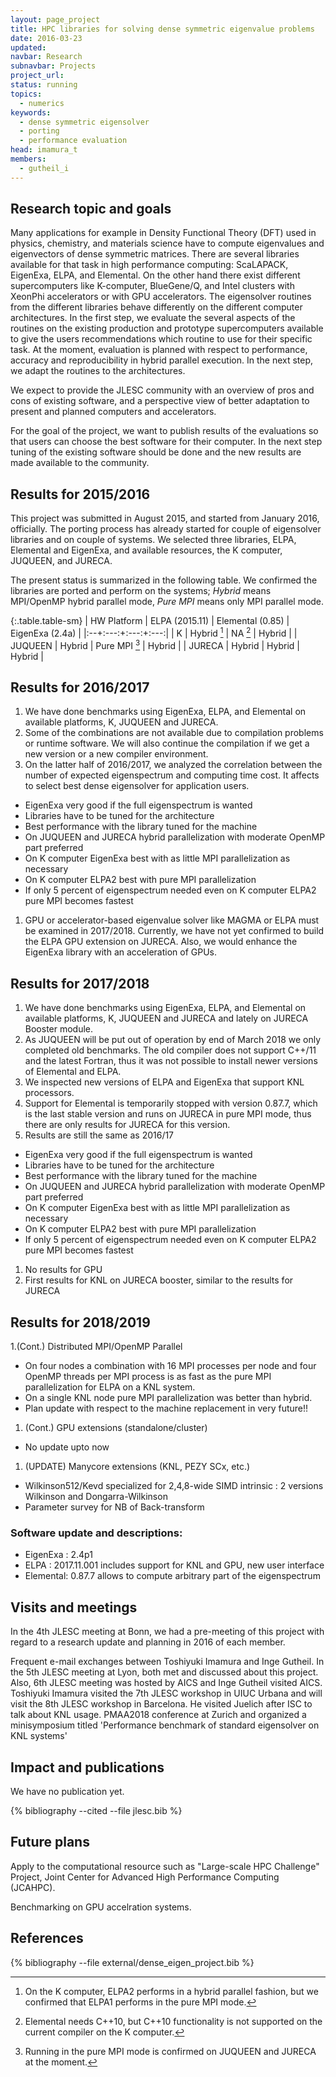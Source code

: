 ```yaml
---
layout: page_project
title: HPC libraries for solving dense symmetric eigenvalue problems
date: 2016-03-23
updated:
navbar: Research
subnavbar: Projects
project_url:
status: running
topics:
  - numerics
keywords:
  - dense symmetric eigensolver
  - porting
  - performance evaluation
head: imamura_t
members:
  - gutheil_i
---
```


## Research topic and goals

Many applications for example in Density Functional Theory (DFT) used in physics, chemistry, and materials science have to compute eigenvalues and eigenvectors of dense symmetric matrices.
There are several libraries available for that task in high performance computing: ScaLAPACK, EigenExa, ELPA, and Elemental.
On the other hand there exist different supercomputers like K-computer, BlueGene/Q, and Intel clusters with XeonPhi accelerators or with GPU accelerators.
The eigensolver routines from the different libraries behave differently on the different computer architectures.
In the first step, we evaluate the several aspects of the routines on the existing production and prototype supercomputers available to give the users recommendations which routine to use for their specific task.
At the moment, evaluation is planned with respect to performance, accuracy and reproducibility in hybrid parallel execution. In the next step, we adapt the routines to the architectures.

We expect to provide the JLESC community with an overview of pros and cons of existing software, and a perspective view of better adaptation to present and planned computers and accelerators.

For the goal of the project, we want to publish results of the evaluations so that users can choose the best software for their computer.
In the next step tuning of the existing software should be done and the new results are made available to the community.


## Results for 2015/2016

This project was submitted in August 2015, and started from January 2016, officially.
The porting process has already started for couple of eigensolver libraries and on couple of systems.
We selected three libraries, ELPA, Elemental and EigenExa, and available resources, the K computer, JUQUEEN, and JURECA.

The present status is summarized in the following table.
We confirmed the libraries are ported and perform on the systems;
*Hybrid* means MPI/OpenMP hybrid parallel mode,
*Pure MPI* means only MPI parallel mode.

{:.table.table-sm}
| HW Platform | ELPA (2015.11) | Elemental (0.85) | EigenExa (2.4a) |
|:--+:---:+:---:+:---:|
| K | Hybrid [^1] | NA [^2] | Hybrid |
| JUQUEEN | Hybrid | Pure MPI [^3] | Hybrid |
| JURECA | Hybrid | Hybrid | Hybrid |

[^1]: On the K computer, ELPA2 performs in a hybrid parallel fashion, but we confirmed that ELPA1 performs in the pure MPI mode.
[^2]: Elemental needs C++10, but C++10 functionality is not supported on the current compiler on the K computer.
[^3]: Running in the pure MPI mode is confirmed on JUQUEEN and JURECA at the moment.

## Results for 2016/2017

1. We have done benchmarks using EigenExa, ELPA, and Elemental on available platforms, K, JUQUEEN and JURECA.
1. Some of the combinations are not available due to compilation problems or runtime software. We will also continue the compilation if we get a new version or a new compiler environment.
1. On the latter half of 2016/2017, we analyzed the correlation between the number of expected eigenspectrum and computing time cost. It affects to select best dense eigensolver for application users.
 * EigenExa very good if the full eigenspectrum is wanted
 * Libraries have to be tuned for the architecture
 * Best performance with the library tuned for the machine
 * On JUQUEEN and JURECA hybrid parallelization with moderate OpenMP part preferred
 * On K computer EigenExa best with as little MPI parallelization as necessary
 * On K computer ELPA2 best with pure MPI parallelization
 * If only 5 percent of eigenspectrum needed even on K computer ELPA2 pure MPI becomes fastest

1. GPU or accelerator-based eigenvalue solver like MAGMA or ELPA must be examined in 2017/2018. Currently, we have not yet confirmed to build the ELPA GPU extension on JURECA. Also, we would enhance the EigenExa library with an acceleration of GPUs.

## Results for 2017/2018

1. We have done benchmarks using EigenExa, ELPA, and Elemental on available platforms, K, JUQUEEN and JURECA and lately on JURECA Booster module.
1. As JUQUEEN will be put out of operation by end of March 2018 we only completed old benchmarks. The old compiler does not support C++/11 and the latest Fortran, thus it was not possible to install newer versions of Elemental and ELPA.
1. We inspected new versions of ELPA and EigenExa that support KNL processors.
1. Support for Elemental is temporarily stopped with version 0.87.7, which is the last stable version and runs on JURECA in pure MPI mode, thus there are only results for JURECA for this version.
1. Results are still the same as 2016/17
 * EigenExa very good if the full eigenspectrum is wanted
 * Libraries have to be tuned for the architecture
 * Best performance with the library tuned for the machine
 * On JUQUEEN and JURECA hybrid parallelization with moderate OpenMP part preferred
 * On K computer EigenExa best with as little MPI parallelization as necessary
 * On K computer ELPA2 best with pure MPI parallelization
 * If only 5 percent of eigenspectrum needed even on K computer ELPA2 pure MPI becomes fastest
1. No results for GPU
1. First results for KNL on JURECA booster, similar to the results for JURECA

## Results for 2018/2019
1.(Cont.) Distributed MPI/OpenMP Parallel
* On four nodes a combination with 16 MPI processes per node and four OpenMP threads per MPI process is as fast as the pure MPI parallelization for ELPA on a KNL system.
* On a single KNL node pure MPI parallelization was better than hybrid.
* Plan update with respect to the machine replacement in very future!!
1. (Cont.) GPU extensions (standalone/cluster)
* No update upto now
1. (UPDATE) Manycore extensions (KNL, PEZY SCx, etc.)
* Wilkinson512/Kevd specialized for 2,4,8-wide SIMD intrinsic : 2 versions Wilkinson and Dongarra-Wilkinson
* Parameter survey for NB of Back-transform


### Software update and descriptions:

* EigenExa : 2.4p1
* ELPA : 2017.11.001
       includes support for KNL and GPU, new user interface
* Elemental: 0.87.7
           allows to compute arbitrary part of the eigenspectrum


## Visits and meetings

In the 4th JLESC meeting at Bonn, we had a pre-meeting of this project with regard to a research update and planning in 2016 of each member.

Frequent e-mail exchanges between Toshiyuki Imamura and Inge Gutheil.
In the 5th JLESC meeting at Lyon,  both met and discussed about this project.
Also, 6th JLESC meeting was hosted by AICS and Inge Gutheil visited AICS.
Toshiyuki Imamura visited the 7th JLESC workshop in UIUC Urbana and
will visit the 8th JLESC workshop in Barcelona. He visited Juelich after ISC
to talk about KNL usage.
PMAA2018 conference at Zurich and organized a minisymposium titled 'Performance benchmark of standard eigensolver on KNL systems'

## Impact and publications

We have no publication yet.


<!--
{% comment %}
=============================
== CITING OWN PUBLICATIONS ==
=============================

You can list your own publications below in case you did not cite them in the text
(which you should do, though).
Use the Liquid citing syntax as explained in the wiki:
https://github.com/JLESC/jlesc.github.io/wiki/Markup-Language#cite-and-list-publications
Remember to use the `--file jlesc.bib` with the `cite` tag.

=====================================
== START HERE WITH YOUR ADDITIONAL REFERENCES ==
{% endcomment %}



{% comment %}
== NO MORE BELOW THIS ==
========================
{% endcomment %}
-->

{% bibliography --cited --file jlesc.bib %}


## Future plans

<!-- In 2016, we divide the first year into 1st and 2nd halves on the management of this project.
For each half, we plan to do as follow.

* 1st 6 months: performance measurements on the available resources

* 2nd 6 months: tuning the existing libraries on the available computers -->

<!--We plan a minisymposium at PMAA 2018 in Zuerich with the title

 *Performance benchmark of standard eigensolver on KNL systems -->

Apply to the computational resource such as 
"Large-scale HPC Challenge" Project, Joint Center for Advanced High Performance Computing (JCAHPC).

Benchmarking on GPU accelration systems.

## References

{% bibliography --file external/dense_eigen_project.bib %}
